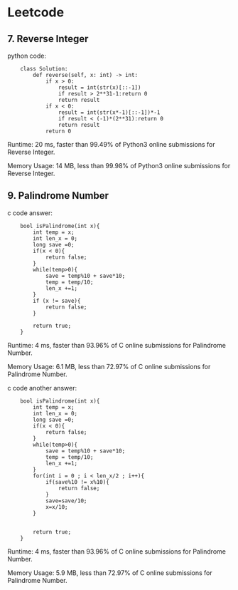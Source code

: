 # Leetcode

## 7. Reverse Integer
python code:

        class Solution:
            def reverse(self, x: int) -> int:
                if x > 0:
                    result = int(str(x)[::-1])
                    if result > 2**31-1:return 0
                    return result
                if x < 0:
                    result = int(str(x*-1)[::-1])*-1                 
                    if result < (-1)*(2**31):return 0
                    return result
                return 0 

Runtime: 20 ms, faster than 99.49% of Python3 online submissions for Reverse Integer.

Memory Usage: 14 MB, less than 99.98% of Python3 online submissions for Reverse Integer.

## 9. Palindrome Number
c code answer:
 
        bool isPalindrome(int x){
            int temp = x;
            int len_x = 0;
            long save =0;
            if(x < 0){
                return false;
            }
            while(temp>0){
                save = temp%10 + save*10;
                temp = temp/10;
                len_x +=1;
            }
            if (x != save){
                return false;
            }

            return true;
        }
        
Runtime: 4 ms, faster than 93.96% of C online submissions for Palindrome Number.

Memory Usage: 6.1 MB, less than 72.97% of C online submissions for Palindrome Number.    

c code another answer:

        bool isPalindrome(int x){
            int temp = x;
            int len_x = 0;
            long save =0;
            if(x < 0){
                return false;
            }
            while(temp>0){
                save = temp%10 + save*10;
                temp = temp/10;
                len_x +=1;
            }
            for(int i = 0 ; i < len_x/2 ; i++){
                if(save%10 != x%10){
                    return false;
                }
                save=save/10;
                x=x/10;
            }


            return true;
        }
        
Runtime: 4 ms, faster than 93.96% of C online submissions for Palindrome Number.

Memory Usage: 5.9 MB, less than 72.97% of C online submissions for Palindrome Number.        
